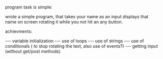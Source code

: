 program task is simple:

wrote a simple program, that takes your name as an input
displays that name on screen rotating it while you not hit an any button.

achievments:

--- variable initialization
--- use of loops
--- use of strings
--- use of conditionals ( to stop rotating the text, also use of events?)
--- getting input (without get/post methods)